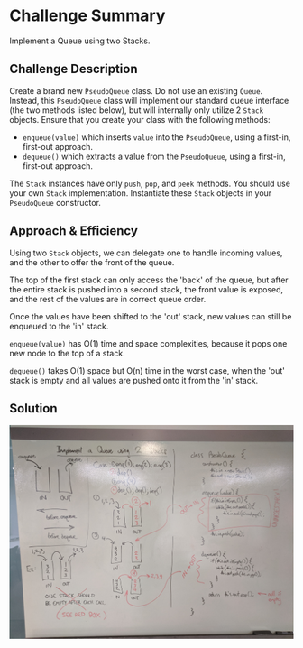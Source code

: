 # Challenge Summary
Implement a Queue using two Stacks.


## Challenge Description
Create a brand new `PseudoQueue` class. Do not use an existing `Queue`. Instead, this `PseudoQueue` class will implement our standard queue interface (the two methods listed below), but will internally only utilize 2 `Stack` objects. Ensure that you create your class with the following methods:

- `enqueue(value)` which inserts `value` into the `PseudoQueue`, using a first-in, first-out approach.
- `dequeue()` which extracts a value from the `PseudoQueue`, using a first-in, first-out approach.

The `Stack` instances have only `push`, `pop`, and `peek` methods. You should use your own `Stack` implementation. Instantiate these `Stack` objects in your `PseudoQueue` constructor.


## Approach & Efficiency
Using two `Stack` objects, we can delegate one to handle incoming values, and the other to offer the front of the queue.

The top of the first stack can only access the 'back' of the queue, but after the entire stack is pushed into a second stack, the front value is exposed, and the rest of the values are in correct queue order.

Once the values have been shifted to the 'out' stack, new values can still be enqueued to the 'in' stack.

`enqueue(value)` has O(1) time and space complexities, because it pops one new node to the top of a stack.

`dequeue()` takes O(1) space but O(n) time in the worst case, when the 'out' stack is empty and all values are pushed onto it from the 'in' stack.


## Solution
![](assets/queue-with-stacks.jpg)
